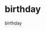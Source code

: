 <!DOCTYPE html>
<html>
<title>HTML Tutorial</title>
<body>

<h1>birthday</h1>
<p>birthday</p>

</body>
</html>
